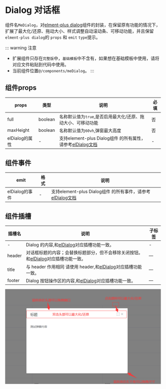 # Dialog 对话框
组件名`MeDialog`，对[elment-plus dialog](https://element-plus.org/zh-CN/component/dialog.html)组件的封装，在保留原有功能的情况下，扩展了最大化/还原、拖动大小、样式调整自动滚动条、可移动功能，并且保留`elment-plus dialog`的 `props` 和 `emit` `type`提示。

::: warning 注意
- 扩展组件只存在`完整版`中，`基础模板`中不含有，如果想在基础模板中使用，请将对应文件粘贴到代码中使用。
- 当前组件位置`@/components/meDialog`。
:::

## 组件props

| props      | 类型 |说明|必填|
| ----------- | ----------- | ----------- | ----------- |
| full | boolean | 名称默认值为`true`,是否启用最大化/还原、拖动大小、可移动功能 | 否 |
| maxHeight | boolean | 名称默认值为`60vh`,弹窗最大高度 | 否 |
| elDialog的属性 | - | 支持element-plus  Dialog组件 的所有属性，请参考[elDialog文档](https://element-plus.org/zh-CN/component/dialog.html#%E5%B1%9E%E6%80%A7)| - | 

## 组件事件
| emit      | 格式 |说明|
| ----------- | ----------- | ----------- |
| elDialog的事件 | - | 支持element-plus  Dialog组件 的所有事件，请参考[elDialog文档](https://element-plus.org/zh-CN/component/dialog.html#%E4%BA%8B%E4%BB%B6)| - |

## 组件插槽

| 插槽名  |	说明  |	子标签 |
| ----------- | ----------- | ----------- |
| - | Dialog 的内容,和[elDialog](https://element-plus.org/zh-CN/component/dialog.html#%E6%8F%92%E6%A7%BD)对应插槽功能一致。| - |
| header | 对话框标题的内容；会替换标题部分，但不会移除关闭按钮。和[elDialog](https://element-plus.org/zh-CN/component/dialog.html#%E6%8F%92%E6%A7%BD)对应插槽功能一致。|	— |
| title	| 与 header 作用相同 请使用 header,和[elDialog](https://element-plus.org/zh-CN/component/dialog.html#%E6%8F%92%E6%A7%BD)对应插槽功能一致。|	— |
| footer | Dialog 按钮操作区的内容,和[elDialog](https://element-plus.org/zh-CN/component/dialog.html#%E6%8F%92%E6%A7%BD)对应插槽功能一致。| — |

![](/meDialog.png)